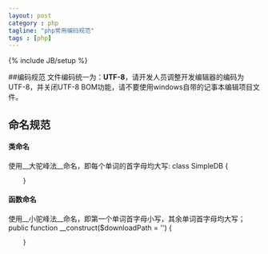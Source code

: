 ```yaml
---
layout: post
category : php
tagline: "php常用编码规范"
tags : [php]
---
```

{% include JB/setup %}

##编码规范
文件编码统一为：__UTF-8__，请开发人员调整开发编辑器的编码为UTF-8，并关闭UTF-8 BOM功能，请不要使用windows自带的记事本编辑项目文件。

## 命名规范
#### 类命名
使用__大驼峰法__命名，即每个单词的首字母均大写:
		class SimpleDB {

		}

#### 函数命名
使用__小驼峰法__命名，即第一个单词首字母小写，其余单词首字母均大写；
		public function __construct($downloadPath = '') {

		}
